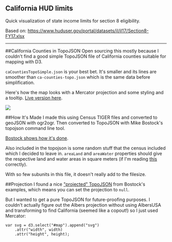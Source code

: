 ## California HUD limits

Quick visualization of state income limits for section 8 eligibility.

Based on: https://www.huduser.gov/portal/datasets/il/il17/Section8-FY17.xlsx

---

##California Counties in TopoJSON
Open sourcing this mostly because I couldn't find a good simple TopoJSON file of California counties suitable for mapping with D3.

`caCountiesTopoSimple.json` is your best bet. It's smaller and its lines are smoother than `ca-counties-topo.json` which is the same data before simplification.

Here's how the map looks with a Mercator projection and some styling and a tooltip. [Live version here](http://scottpham.github.io/california-counties/).

![](thumbnail.png)

##How It's Made
I made this using Census TIGER files and converted to geoJSON with ogr2ogr. Then converted to TopoJSON with Mike Bostock's topojson command line tool.

[Bostock shows how it's done](http://bost.ocks.org/mike/map/).

Also included in the topojson is some random stuff that the census included which I decided to leave in.  `areaLand` and `areaWater` properties should give the respective land and water areas in square meters (if I'm reading [this](http://quickfacts.census.gov/qfd/meta/long_LND110210.htm) correctly). 

With so few subunits in this file, it doesn't really add to the filesize.

##Projection
I found a nice ["projected" TopoJSON]() from Bostock's examples, which means you can set the projection to `null`. 

But I wanted to get a pure TopoJSON for future-proofing purposes.  I couldn't actually figure out the Albers projection without using AlbersUSA and transforming to find California (seemed like a copout!) so I just used Mercator:

    var svg = d3.select("#map").append("svg")
	    .attr("width", width)
	    .attr("height", height);
